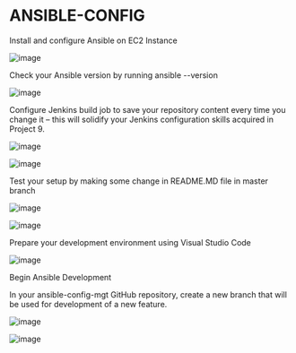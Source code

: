 # ANSIBLE-CONFIG

Install and configure Ansible on EC2 Instance

![image](https://user-images.githubusercontent.com/113097621/220458969-f3e4404b-2450-4178-ad42-4bc1f03690a4.png)

Check your Ansible version by running ansible --version

![image](https://user-images.githubusercontent.com/113097621/220459151-ae55f158-38a0-4bf8-9abb-e68bd8aef2b5.png)


Configure Jenkins build job to save your repository content every time you change it – this will solidify your Jenkins configuration skills acquired in Project 9.


![image](https://user-images.githubusercontent.com/113097621/220472156-cf92143d-08b5-4a55-87e9-073840966253.png)


![image](https://user-images.githubusercontent.com/113097621/220474071-6d5384a5-3935-4d8e-8546-f5f27c983328.png)


Test your setup by making some change in README.MD file in master branch 

![image](https://user-images.githubusercontent.com/113097621/220472002-1d47bc0c-1df7-4833-8651-81bc9deed0fa.png)

![image](https://user-images.githubusercontent.com/113097621/220481059-94a535e5-3e18-4e0b-a617-d16f6aac23c9.png)

Prepare your development environment using Visual Studio Code

![image](https://user-images.githubusercontent.com/113097621/220483757-c2533030-21d8-4fb0-af96-8a1fa8ce2a62.png)

Begin Ansible Development

In your ansible-config-mgt GitHub repository, create a new branch that will be used for development of a new feature.

![image](https://user-images.githubusercontent.com/113097621/220485337-6f94b687-92a2-4192-99cb-ad60ee5268df.png)

![image](https://user-images.githubusercontent.com/113097621/220487445-2fccbb89-0064-42c2-a739-3847a190fd1f.png)


